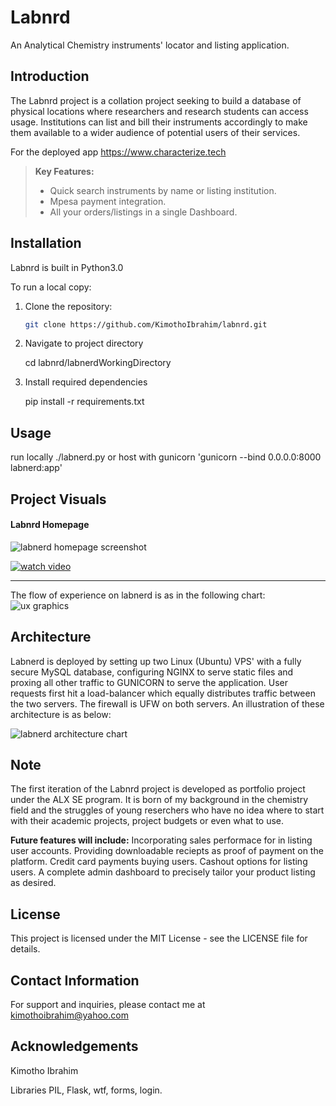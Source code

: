 # Labnrd
An Analytical Chemistry instruments' locator and listing application.

## Introduction
The Labnrd project is a collation project seeking to build a database of physical locations where researchers and research students can access usage. Institutions can list and bill their instruments accordingly to make them available to a wider audience of potential users of their services.

For the deployed app https://www.characterize.tech

> **Key Features:**
> - Quick search instruments by name or listing institution.
> - Mpesa payment integration.
> - All your orders/listings in a single Dashboard.

## Installation
Labnrd is built in Python3.0

To run a local copy:
1. Clone the repository:

   ```bash
   git clone https://github.com/KimothoIbrahim/labnrd.git

2. Navigate to project directory

   cd labnrd/labnerdWorkingDirectory

3. Install required dependencies

   pip install -r requirements.txt

## Usage
  run locally ./labnerd.py
  or
  host with gunicorn
    'gunicorn --bind 0.0.0.0:8000 labnerd:app'

## Project Visuals

#### Labnrd Homepage
![labnerd homepage screenshot](docs/images/labnrd_homepage.JPG)

[![watch video](https://img.youtube.com/vi/3LfVwDQCir8/0.jpg)](https://www.youtube.com/watch?v=[3LfVwDQCir8](https://www.youtube.com/watch?v=3LfVwDQCir8))


---
The flow of experience on labnerd is as in the following chart:
![ux graphics](docs/images/labnerdUX_chart.JPG)

## Architecture
Labnerd is deployed by setting up two Linux (Ubuntu) VPS' with a fully secure MySQL database, configuring NGINX to serve static files and proxing all other traffic to GUNICORN to serve the application. User requests first hit a load-balancer which equally distributes traffic between the two servers. The firewall is UFW on both servers.
An illustration of these architecture is as below:

![labnerd architecture chart](docs/images/LabnerdArchitechture.JPG)

## Note
The first iteration of the Labnrd project is developed as portfolio project under the ALX SE program. It is born of my background in the chemistry field and the struggles of young reserchers who have no idea where to start with their academic projects, project budgets or even what to use.

**Future features will include:**
   Incorporating sales performace for in listing user accounts.
   Providing downloadable reciepts as proof of payment on the platform.
   Credit card payments buying users.
   Cashout options for listing users.
   A complete admin dashboard to precisely tailor your product listing as desired.

## License
This project is licensed under the MIT License - see the LICENSE file for details.

## Contact Information
For support and inquiries, please contact me at kimothoibrahim@yahoo.com

## Acknowledgements
Kimotho Ibrahim

Libraries
PIL,
Flask, wtf, forms, login.
